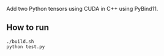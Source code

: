 Add two Python tensors using CUDA in C++ using PyBind11.

## How to run 
    ./build.sh 
    python test.py